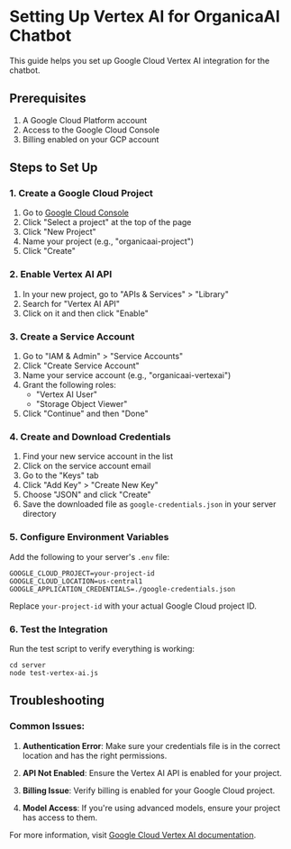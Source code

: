 # Setting Up Vertex AI for OrganicaAI Chatbot

This guide helps you set up Google Cloud Vertex AI integration for the chatbot.

## Prerequisites

1. A Google Cloud Platform account
2. Access to the Google Cloud Console
3. Billing enabled on your GCP account

## Steps to Set Up

### 1. Create a Google Cloud Project

1. Go to [Google Cloud Console](https://console.cloud.google.com/)
2. Click "Select a project" at the top of the page
3. Click "New Project"
4. Name your project (e.g., "organicaai-project")
5. Click "Create"

### 2. Enable Vertex AI API

1. In your new project, go to "APIs & Services" > "Library"
2. Search for "Vertex AI API"
3. Click on it and then click "Enable"

### 3. Create a Service Account

1. Go to "IAM & Admin" > "Service Accounts"
2. Click "Create Service Account"
3. Name your service account (e.g., "organicaai-vertexai")
4. Grant the following roles:
   - "Vertex AI User"
   - "Storage Object Viewer"
5. Click "Continue" and then "Done"

### 4. Create and Download Credentials

1. Find your new service account in the list
2. Click on the service account email
3. Go to the "Keys" tab
4. Click "Add Key" > "Create New Key"
5. Choose "JSON" and click "Create"
6. Save the downloaded file as `google-credentials.json` in your server directory

### 5. Configure Environment Variables

Add the following to your server's `.env` file:

```
GOOGLE_CLOUD_PROJECT=your-project-id
GOOGLE_CLOUD_LOCATION=us-central1
GOOGLE_APPLICATION_CREDENTIALS=./google-credentials.json
```

Replace `your-project-id` with your actual Google Cloud project ID.

### 6. Test the Integration

Run the test script to verify everything is working:

```
cd server
node test-vertex-ai.js
```

## Troubleshooting

### Common Issues:

1. **Authentication Error**: Make sure your credentials file is in the correct location and has the right permissions.

2. **API Not Enabled**: Ensure the Vertex AI API is enabled for your project.

3. **Billing Issue**: Verify billing is enabled for your Google Cloud project.

4. **Model Access**: If you're using advanced models, ensure your project has access to them.

For more information, visit [Google Cloud Vertex AI documentation](https://cloud.google.com/vertex-ai/docs). 